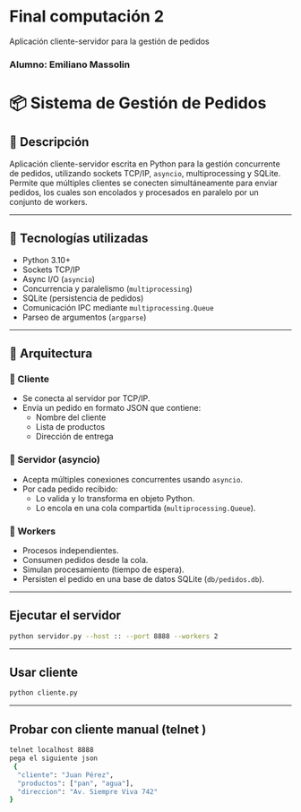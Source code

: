 # Final computación 2
 Aplicación cliente-servidor para la gestión de pedidos
### Alumno: Emiliano Massolin
# 📦 Sistema de Gestión de Pedidos

## 🧾 Descripción

Aplicación cliente-servidor escrita en Python para la gestión concurrente de pedidos, utilizando sockets TCP/IP, `asyncio`, multiprocessing y SQLite.
Permite que múltiples clientes se conecten simultáneamente para enviar pedidos, los cuales son encolados y procesados en paralelo por un conjunto de workers.

---

## 🧰 Tecnologías utilizadas

- Python 3.10+
- Sockets TCP/IP
- Async I/O (`asyncio`)
- Concurrencia y paralelismo (`multiprocessing`)
- SQLite (persistencia de pedidos)
- Comunicación IPC mediante `multiprocessing.Queue`
- Parseo de argumentos (`argparse`)


---

## 🧱 Arquitectura

### 🔁 Cliente

- Se conecta al servidor por TCP/IP.
- Envía un pedido en formato JSON que contiene:
  - Nombre del cliente
  - Lista de productos
  - Dirección de entrega

### 🧠 Servidor (asyncio)

- Acepta múltiples conexiones concurrentes usando `asyncio`.
- Por cada pedido recibido:
  - Lo valida y lo transforma en objeto Python.
  - Lo encola en una cola compartida (`multiprocessing.Queue`).

### 🔨 Workers

- Procesos independientes.
- Consumen pedidos desde la cola.
- Simulan procesamiento (tiempo de espera).
- Persisten el pedido en una base de datos SQLite (`db/pedidos.db`).

---

## Ejecutar el servidor
```bash
python servidor.py --host :: --port 8888 --workers 2

```
---
## Usar cliente
```bash
python cliente.py

```
---
## Probar con cliente manual (telnet )
```bash
telnet localhost 8888
pega el siguiente json
 {
  "cliente": "Juan Pérez",
  "productos": ["pan", "agua"],
  "direccion": "Av. Siempre Viva 742"
}

```

